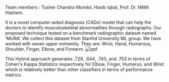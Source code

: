 Team members : Tusher Chandra Mondol, Hasib Iqbal, Prof. Dr. MMA Hashem.

It is a novel computer-aided diagnosis (CADx) model that can help the doctors to identify musculoskeletal abnormalities through radiographs. Our proposed technique tested on a benchmark radiographic dataset named ‘MURA’. We collect this dataset from Stanfrd University ML group. We have worked with seven upper extremity. They are: Wrist, Hand, Humerous, Shoulder, Finger, Elbow, and Forearm.
![ppf](https://user-images.githubusercontent.com/22634225/71102726-26c5a000-21e3-11ea-8f82-da3e666cb7ad.PNG)

This Hybrid approach generates .729, .644, .743, and .753 in terms of Cohen's Kappa Statistics respectively for Elbow, Finger, Humerus, and Wrist which is relatively better than other classifiers in terms of performance metrics.
